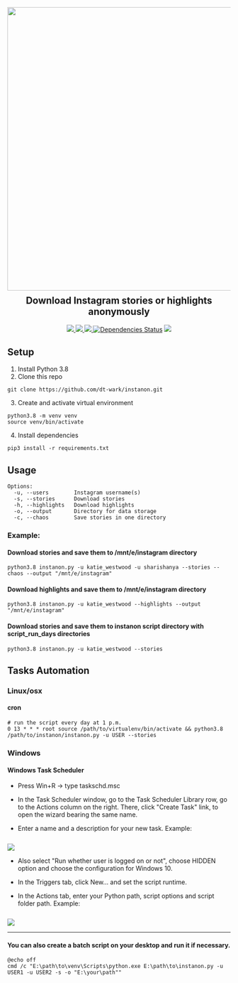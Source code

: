 <p align="center">
  <img src="https://res.cloudinary.com/wark/image/upload/v1576917345/instanon.png" width="638px">
  <h2 align="center" style="margin-top: -4px !important;">Download Instagram stories or highlights anonymously</h2>
  <p align="center">
    <a href="https://github.com/dt-wark/instanon/blob/master/LICENSE">
      <img src="https://img.shields.io/badge/license-MIT-green.svg">
    </a>
    <a href="https://www.python.org/">
    	<img src="https://img.shields.io/badge/python-v3.8-blue.svg">
    </a>
    <a href="#">
      <img src="https://img.shields.io/badge/status-stable-brightgreen.svg">
    </a>
  <a href="https://github.com/dt-wark/instanon/pulls?utf8=%E2%9C%93&amp;q=is%3Apr%20author%3Aapp%2Fdependabot"><img src="https://camo.githubusercontent.com/6266857d1c53194119edf1d9aafae7a4b301fa16/68747470733a2f2f696d672e736869656c64732e696f2f62616467652f646570656e64656e636965732d7570253230746f253230646174652d627269676874677265656e2e737667" alt="Dependencies Status" data-canonical-src="https://img.shields.io/badge/dependencies-up%20to%20date-brightgreen.svg" style="max-width:100%;"></a>
    <a href="https://res.cloudinary.com/wark/image/upload/v1576597812/bit.png">
      <img src="https://img.shields.io/badge/btc-1AnYqP7mt7QxqYc6fmQk5m6YHN8Rqan4ze-informational.svg">
    </a>
  </p>
</p>


## Setup

1. Install Python 3.8
2. Clone this repo
```
git clone https://github.com/dt-wark/instanon.git
```

3. Create and activate virtual environment
```
python3.8 -m venv venv
source venv/bin/activate
```

4. Install dependencies
```
pip3 install -r requirements.txt
```

## Usage

```
Options:
  -u, --users        Instagram username(s)
  -s, --stories      Download stories
  -h, --highlights   Download highlights
  -o, --output       Directory for data storage
  -c, --chaos        Save stories in one directory
```

### Example:

#### Download stories and save them to /mnt/e/instagram directory
```
python3.8 instanon.py -u katie_westwood -u sharishanya --stories --chaos --output "/mnt/e/instagram"
```

#### Download highlights and save them to /mnt/e/instagram directory
```
python3.8 instanon.py -u katie_westwood --highlights --output "/mnt/e/instagram"
```

#### Download stories and save them to instanon script directory with script_run_days directories 
```
python3.8 instanon.py -u katie_westwood --stories
```


## Tasks Automation

### Linux/osx 

#### cron

```
# run the script every day at 1 p.m.
0 13 * * * root source /path/to/virtualenv/bin/activate && python3.8 /path/to/instanon/instanon.py -u USER --stories
```

### Windows

#### Windows Task Scheduler

- Press Win+R → type taskschd.msc

- In the Task Scheduler window, go to the Task Scheduler Library row, go to the Actions column on the right. There, click "Create Task" link, to open the wizard bearing the same name.

- Enter a name and a description for your new task. Example:
<img src="https://res.cloudinary.com/wark/image/upload/v1576572206/task-name.png" style="margin-top: 12px !important;">

- Also select "Run whether user is logged on or not", choose HIDDEN option and сhoose the configuration for Windows 10.

- In the Triggers tab, click New... and set the script runtime.

- In the Actions tab, enter your Python path, script options and script folder path. Example:
<img src="https://res.cloudinary.com/wark/image/upload/v1577606322/actions.png" style="margin-top: 12px !important;">

<hr>

#### You can also create a batch script on your desktop and run it if necessary.
```
@echo off
cmd /c "E:\path\to\venv\Scripts\python.exe E:\path\to\instanon.py -u USER1 -u USER2 -s -o "E:\your\path""
```
